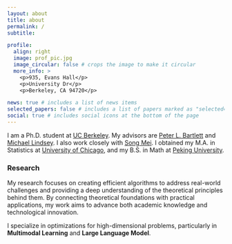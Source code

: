 ```yaml
---
layout: about
title: about
permalink: /
subtitle:

profile:
  align: right
  image: prof_pic.jpg
  image_circular: false # crops the image to make it circular
  more_info: >
    <p>935, Evans Hall</p>
    <p>University Dr</p>
    <p>Berkeley, CA 94720</p>

news: true # includes a list of news items
selected_papers: false # includes a list of papers marked as "selected={true}"
social: true # includes social icons at the bottom of the page
---
```


I am a Ph.D. student at [UC Berkeley](https://math.berkeley.edu/home). My advisors are [Peter L. Bartlett](https://www.stat.berkeley.edu/~bartlett/) and  [Michael Lindsey](https://quantumtative.github.io/). I also work closely with [Song Mei](https://www.stat.berkeley.edu/~songmei/). I obtained my M.A. in Statistics at [University of Chicago](https://stat.uchicago.edu/), and my B.S. in Math at [Peking University](https://www.math.pku.edu.cn/).

### Research

My research focuses on creating efficient algorithms to address real-world challenges and providing a deep understanding of the theoretical principles behind them. By connecting theoretical foundations with practical applications, my work aims to advance both academic knowledge and technological innovation.

I specialize in optimizations for high-dimensional problems, particularly in **Multimodal Learning** and **Large Language Model**.

<!-- Put your address / P.O. box / other info right below your picture. You can also disable any of these elements by editing `profile` property of the YAML header of your `_pages/about.md`. Edit `_bibliography/papers.bib` and Jekyll will render your [publications page](/al-folio/publications/) automatically.

Link to your social media connections, too. This theme is set up to use [Font Awesome icons](https://fontawesome.com/) and [Academicons](https://jpswalsh.github.io/academicons/), like the ones below. Add your Facebook, Twitter, LinkedIn, Google Scholar, or just disable all of them. -->
